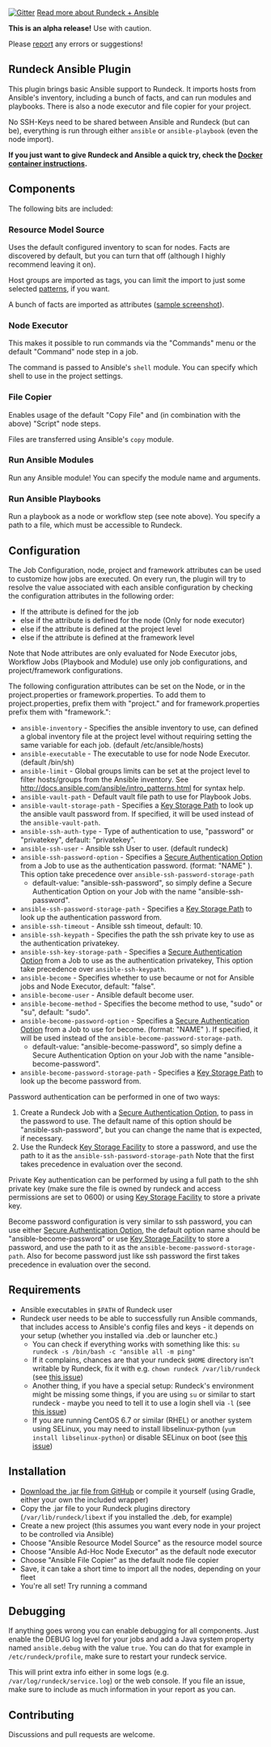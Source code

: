 [![Gitter](https://img.shields.io/gitter/room/rundeck-ansible-plugin/Lobby.svg)](https://gitter.im/rundeck-ansible-plugin/Lobby) [Read more about Rundeck + Ansible](https://www.rundeck.com/ansible)

**This is an alpha release!** Use with caution.

Please [report](https://github.com/Batix/rundeck-ansible-plugin/issues) any errors or suggestions!

## Rundeck Ansible Plugin ##

This plugin brings basic Ansible support to Rundeck. It imports hosts from Ansible's inventory, including a bunch of facts, and can run modules and playbooks. There is also a node executor and file copier for your project.

No SSH-Keys need to be shared between Ansible and Rundeck (but can be), everything is run through either `ansible` or `ansible-playbook` (even the node import).

**If you just want to give Rundeck and Ansible a quick try, check the [Docker container instructions](docker-container.md).**

## Components ##

The following bits are included:

### Resource Model Source ###

Uses the default configured inventory to scan for nodes. Facts are discovered by default, but you can turn that off (although I highly recommend leaving it on).

Host groups are imported as tags, you can limit the import to just some selected [patterns](http://docs.ansible.com/ansible/intro_patterns.html), if you want.

A bunch of facts are imported as attributes ([sample screenshot](http://batix.de/static/files/rundeck-ansible/node.png)).

### Node Executor ###

This makes it possible to run commands via the "Commands" menu or the default "Command" node step in a job.

The command is passed to Ansible's `shell` module. You can specify which shell to use in the project settings.

### File Copier ###

Enables usage of the default "Copy File" and (in combination with the above) "Script" node steps.

Files are transferred using Ansible's `copy` module.

### Run Ansible Modules ###

Run any Ansible module! You can specify the module name and arguments.

### Run Ansible Playbooks ###

Run a playbook as a node or workflow step (see note above). You specify a path to a file, which must be accessible to Rundeck.

## Configuration ##

The Job Configuration, node, project and framework attributes can be used to customize how jobs are executed. On every run, the plugin will try to resolve
the value associated with each ansible configuration  by checking the configuration attributes in the following order:

* If the attribute is defined for the job
* else if the attribute is defined for the node (Only for node executor)
* else if the attribute is defined at the project level
* else if the attribute is defined at the framework level

Note that Node attributes are only evaluated for Node Executor jobs, Workflow Jobs (Playbook and Module) use only job configurations, and project/framework configurations. 

The following configuration attributes can be set on the Node, or in the project.properties or framework.properties. To add them to project.properties, prefix them with "project." and for framework.properties prefix them with "framework.":

* `ansible-inventory` - Specifies the ansible inventory to use, can defined a global inventory file at the project level without requiring setting the same variable for each job. (default /etc/ansible/hosts)
* `ansible-executable` - The executable to use for node Node Executor. (default /bin/sh)
* `ansible-limit` - Global groups limits can be set at the project level to filter hosts/groups from the Ansible inventory. See http://docs.ansible.com/ansible/intro_patterns.html for syntax help.
* `ansible-vault-path` - Default vault file path to use for Playbook Jobs.
* `ansible-vault-storage-path` - Specifies a [Key Storage Path][] to look up the ansible vault password from. If specified, it will be used instead of the `ansible-vault-path`.
* `ansible-ssh-auth-type` - Type of authentication to use, "password" or "privatekey", default: "privatekey".
* `ansible-ssh-user` - Ansible ssh User to user. (default rundeck)
* `ansible-ssh-password-option` - Specifies a [Secure Authentication Option][1] from a Job to use as the authentication password. (format: "NAME" ). This option take precedence over `ansible-ssh-password-storage-path`
	* default-value: "ansible-ssh-password", so simply define a Secure Authentication Option on your Job with the name "ansible-ssh-password". 
* `ansible-ssh-password-storage-path` - Specifies a [Key Storage Path][] to look up the authentication password from.
* `ansible-ssh-timeout` - Ansible ssh timeout, default: 10.
* `ansible-ssh-keypath` - Specifies the path the ssh private key to use as the authentication privatekey.
* `ansible-ssh-key-storage-path` - Specifies a [Secure Authentication Option][1] from a Job to use as the authentication privatekey, This option take precedence over `ansible-ssh-keypath`.
* `ansible-become` - Specifies whether to use becaume or not for Ansible jobs and Node Executor, default: "false".
* `ansible-become-user` - Ansible default become user.
* `ansible-become-method` - Specifies the become method to use, "sudo" or "su", default: "sudo".
* `ansible-become-password-option` - Specifies a [Secure Authentication Option][1] from a Job to use for become. (format: "NAME" ). If specified, it will be used instead of the `ansible-become-password-storage-path`.
	* default-value: "ansible-become-password", so simply define a Secure Authentication Option on your Job with the name "ansible-become-password".
* `ansible-become-password-storage-path` - Specifies a [Key Storage Path][] to look up the become password from.

[Key Storage Path]: http://rundeck.org/docs/administration/key-storage.html

Password authentication can be performed in one of two ways:

1. Create a Rundeck Job with a [Secure Authentication Option][1], to pass in the password to use.  The default name of this option should be "ansible-ssh-password", but you can change the name that is expected, if necessary.
2. Use the Rundeck [Key Storage Facility][2] to store a password, and use the path to it as the `ansible-ssh-password-storage-path`
Note that the first takes precedence in evaluation over the second. 

Private Key authentication can be performed by using a full path to the shh private key (make sure the file is owned by rundeck and access permissions are set to 0600) or using [Key Storage Facility][2] to store a private key.

Become password configuration is very similar to ssh password, you can use either [Secure Authentication Option][1], the default option name should be "ansible-become-password" or use [Key Storage Facility][2] to store a password, and use the path to it as the `ansible-become-password-storage-path`. Also for become password just like ssh password the first takes precedence in evaluation over the second.  

[1]: http://rundeck.org/docs/manual/job-options.html#secure-options
[2]: http://rundeck.org/docs/administration/key-storage.html 

## Requirements ##

- Ansible executables in `$PATH` of Rundeck user
- Rundeck user needs to be able to successfully run Ansible commands, that includes access to Ansible's config files and keys - it depends on your setup (whether you installed via .deb or launcher etc.)
  - You can check if everything works with something like this: `su rundeck -s /bin/bash -c "ansible all -m ping"`
  - If it complains, chances are that your rundeck `$HOME` directory isn't writable by Rundeck, fix it with e.g. `chown rundeck /var/lib/rundeck` (see [this issue](https://github.com/Batix/rundeck-ansible-plugin/issues/2#issuecomment-197000132))
  - Another thing, if you have a special setup: Rundeck's environment might be missing some things, if you are using `su` or similar to start rundeck - maybe you need to tell it to use a login shell via `-l` (see [this issue](https://github.com/Batix/rundeck-ansible-plugin/issues/3#issuecomment-198496564))
  - If you are running CentOS 6.7 or similar (RHEL) or another system using SELinux, you may need to install libselinux-python (`yum install libselinux-python`) or disable SELinux on boot (see [this issue](https://github.com/Batix/rundeck-ansible-plugin/issues/13))

## Installation ##

- [Download the .jar file from GitHub](https://github.com/Batix/rundeck-ansible-plugin/releases) or compile it yourself (using Gradle, either your own the included wrapper)
- Copy the .jar file to your Rundeck plugins directory (`/var/lib/rundeck/libext` if you installed the .deb, for example)
- Create a new project (this assumes you want every node in your project to be controlled via Ansible)
- Choose "Ansible Resource Model Source" as the resource model source
- Choose "Ansible Ad-Hoc Node Executor" as the default node executor
- Choose "Ansible File Copier" as the default node file copier
- Save, it can take a short time to import all the nodes, depending on your fleet
- You're all set! Try running a command

## Debugging ##

If anything goes wrong you can enable debugging for all components. Just enable the DEBUG log level for your jobs and add a Java system property named `ansible.debug` with the value `true`. You can do that for example in `/etc/rundeck/profile`, make sure to restart your rundeck service.

This will print extra info either in some logs (e.g. `/var/log/rundeck/service.log`) or the web console. If you file an issue, make sure to include as much information in your report as you can.

## Contributing ##

Discussions and pull requests are welcome.
